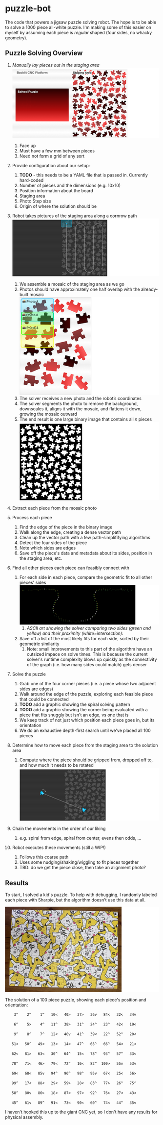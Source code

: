 # puzzle-bot

The code that powers a jigsaw puzzle solving robot. The hope is to be able to solve a 1000 piece all-white puzzle. I'm making some of this easier on myself by assuming each piece is _regular_ shaped (four sides, no whacky geometry).

## Puzzle Solving Overview

1. *Manually lay pieces out in the staging area*
    ![Puzzle layout overview](sample/readme/overview.png)
    1. Face up
    2. Must have a few mm between pieces
    3. Need not form a grid of any sort

2. Provide configuration about our setup:
    1. **TODO** - this needs to be a YAML file that is passed in. Currently hard-coded
    2. Number of pieces and the dimensions (e.g. 10x10)
    3. Position information about the board
    4. Staging area
    5. Photo Step size
    6. Origin of where the solution should be

3. Robot takes pictures of the staging area along a cornrow path
    ![Cornrow photo motiion](sample/readme/cornrows.png)
    1. We assemble a mosaic of the staging area as we go
    2. Photos should have approximately one half overlap with the already-built mosaic
    ![Mosaic photo overlap](sample/readme/photo_taking.png)
    3. The solver receives a new photo and the robot’s coordinates
    4. The solver segments the photo to remove the background, downscales it, aligns it with the mosaic, and flattens it down, growing the mosaic outward
    5. The end result is one large binary image that contains all _n_ pieces
    ![Mosaic of the staging area](sample/readme/mosaic.png)

4. Extract each piece from the mosaic photo

5. Process each piece
    1. Find the edge of the piece in the binary image
    2. Walk along the edge, creating a dense vector path
    3. Clean up the vector path with a few path-simplififying algorithms
    4. Detect the four sides of the piece
    5. Note which sides are edges
    6. Save off the piece's data and metadata about its sides, position in the staging area, etc.

6. Find all other pieces each piece can feasibly connect with
    1. For each side in each piece, compare the geometric fit to all other pieces' sides
    ![ASCII side compare](sample/readme/side_compare_ascii.png)
        1. _ASCII art showing the solver comparing two sides (green and yellow) and their proximity (white=intersection):_
    2. Save off a list of the most likely fits for each side, sorted by their geometric similarity
        1. Note: small improvements to this part of the algorithm have an outsized impace on solve times. This is because the current solver's runtime complexity blows up quickly as the connectivity of the graph (i.e. how many sides could match) gets denser

7. Solve the puzzle
    1. Grab one of the four corner pieces (i.e. a piece whose two adjacent sides are edges)
    2. Walk around the edge of the puzzle, exploring each feasible piece that could be connected
    3. **TODO** add a graphic showing the spiral solving pattern
    4. **TODO** add a graphic showing the corner being evaluated with a piece that fits snuggly but isn't an edge, vs one that is
    5. We keep track of not just which position each piece goes in, but its orientation
    6. We do an exhaustive depth-first search until we've placed all 100 pieces

8. Determine how to move each piece from the staging area to the solution area
    1. Compute where the piece should be gripped from, dropped off to, and how much it needs to be rotated
    ![How a piece should be moved](sample/readme/translation.png)

9. Chain the movements in the order of our liking
    1. e.g. spiral from edge, spiral from center, evens then odds, ...

10. Robot executes these movements (still a WIP!)
    1. Follows this coarse path
    2. Uses some nudging/shaking/wiggling to fit pieces together
    3. TBD: do we get the piece close, then take an alignment photo?

## Results

To start, I solved a kid's puzzle. To help with debugging, I randomly labeled each piece with Sharpie, but the algorithm doesn't use this data at all.

![Solved puzzle](sample/readme/solution.jpeg)

The solution of a 100 piece puzzle, showing each piece's position and orientation:
```
    3^    2^    1^   10<   40>   37>   36v   84<   32<   34v

    6^    5>    4^   11^   38>   31^   24^   23^   42<   19<

    9^    8^    7^   12<   48v   41^   39<   22^   52^   20<

   51<   50^   49<   13<   14<   47^   65^   66^   54<   21<

   62<   81>   63<   30^   64^   15<   78^   93^   57^   33<

   70^   71<   46>   79<   72^   16<   82^  100>   55v   53v

   69<   68<   85v   94^   96^   98^   95v   67<   25<   56>

   99^   17<   88<   29<   59>   28<   83^   77>   26^   75^

   58^   80v   86>   18<   87<   97<   92^   76>   27<   43<

   45^   61v   89^   91<   73<   90<   60^   74<   44^   35v
```

I haven't hooked this up to the giant CNC yet, so I don't have any results for physical assembly.



<!-- # Old below

This solver is designed to run in a few steps in conjunction with a robot:

1. **Collect photos of all the puzzle pieces.** Save images of each piece into the `./0_input` directory, named starting from `1.jpeg`, onward.

2. **Run the solver.** This will process the photos and spit out a solution for how all the pieces fit together. `python3 src/find_solution.py --path .`

3. **Assemble the puzzle.** This part is still unimplemented, but utilities that guide the robot will come soon!

## Utilities

### Idnetifying a piece

If you have a new photo of an existing piece and need to be able to identify it, you can use the following command:

```
python3 src/identify_piece.py --photo-path path/to/new/photo.jpg --puzzle-dir .
```

## Limitations

- The solver will not determine the dimensions of your puzzle. It is currently hardcoded (e.g. 10x10). This can be changed in `board.py`.
- Photos must be taken on a bright background. Segmentation removes all near-white pixels.
- Currently only sovles puzzles where pieces are four-sides with somewhat normal geometries.
- It isn't perfect and doesn't have great error handling, but the fundamentals are working well.

## TODOs

- The puzzle dimensions are hardcoded. This is obviously cheating.
- Running as a service
- Saving the solution to disk
- Identified piece needs to return orientation too
- Specify a solution file for better debugging logs as it attempts to solve
- requirements.txt -->
